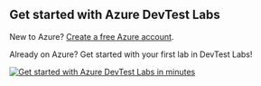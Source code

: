 ## Get started with Azure DevTest Labs
New to Azure? [Create a free Azure account](https://azure.microsoft.com/free).

Already on Azure? Get started with your first lab in DevTest Labs!

[![Get started with Azure DevTest Labs in minutes](./media/devtest-lab-try-it-out/get-started.png)](http://go.microsoft.com/fwlink/?LinkID=627034&clcid=0x409)

